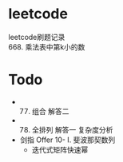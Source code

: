 # leetcode
leetcode刷题记录  
668. 乘法表中第k小的数

# Todo
- 77. 组合 解答二
- 78. 全排列 解答一 复杂度分析
- 剑指 Offer 10- I. 斐波那契数列
  - 迭代式矩阵快速幂